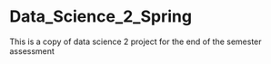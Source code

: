 # Data_Science_2_Spring
This is a copy of data science 2 project for the end of the semester assessment
